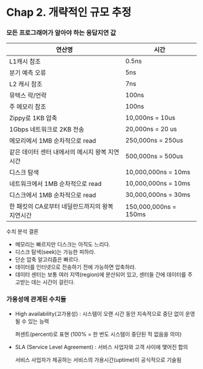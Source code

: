 # Chap 2. 개략적인 규모 추정

### 모든 프로그래머가 알아야 하는 응답지연 값
| 연산명 | 시간 |
| --- | --- |
| L1캐시 참조 | 0.5ns |
| 분기 예측 오류 | 5ns |
| L2 캐시 참조 | 7ns |
| 뮤텍스 락/언락 | 100ns |
| 주 메모리 참조 | 100ns |
| Zippy로 1KB 압축 | 10,000ns = 10us |
| 1Gbps 네트워크로 2KB 전송 | 20,000ns = 20 us |
| 메모리에서 1MB 순차적으로 read | 250,000ns = 250us |
| 같은 데이터 센터 내에서의 메시지 왕복 지연시간 | 500,000ns = 500us |
| 디스크 탐색  | 10,000,000ns = 10ms |
| 네트워크에서 1MB 순차적으로 read | 10,000,000ns = 10ms |
| 디스크에서 1MB 순차적으로 read | 30,000,000ns = 30ms |
| 한 패킷의 CA로부터 네덜란드까지의 왕복 지연시간 | 150,000,000ns = 150ms |

수치 분석 결론

- 메모리는 빠르지만 디스크는 아직도 느리다.
- 디스크 탐색(seek)는 가능한 피하라.
- 단순 압축 알고리즘은 빠르다.
- 데이터를 인터넷으로 전송하기 전에 가능하면 압축하라.
- 데이터 센터는 보통 여러 지역(region)에 분산되어 있고, 센터들 간에 데이터를 주고받는 데는 시간이 걸린다.

### 가용성에 관계된 수치들

- High availability(고가용성) : 시스템이 오랜 시간 동안 지속적으로 중단 없이 운영될 수 있는 능력
    
    퍼센트(percent)로 표현 (100% = 한 번도 시스템이 중단된 적 없음을 의미)
    
- SLA (Service Level Agreement) : 서비스 사업자와 고객 사이에 맺어진 합의
    
    서비스 사업자가 제공하는 서비스의 가용시간(uptime)이 공식적으로 기술됨
